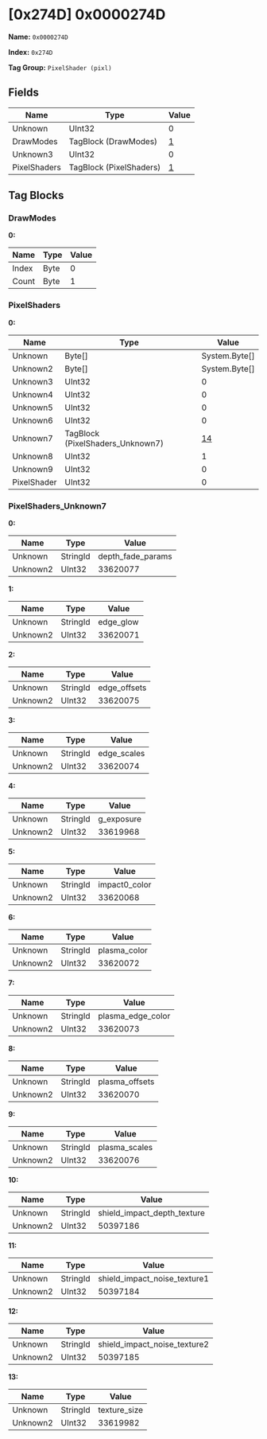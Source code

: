 # [0x274D] 0x0000274D

**Name:** ```0x0000274D```

**Index:** ```0x274D```

**Tag Group:** ```PixelShader (pixl)```

## Fields

Name	| Type	| Value
---	|---	|---	|
Unknown	|UInt32	|0
DrawModes	|TagBlock (DrawModes)	|[1](#drawmodes)
Unknown3	|UInt32	|0
PixelShaders	|TagBlock (PixelShaders)	|[1](#pixelshaders)


## Tag Blocks

### DrawModes

**0:**

Name	| Type	| Value
---	|---	|---	|
Index	|Byte	|0
Count	|Byte	|1


### PixelShaders

**0:**

Name	| Type	| Value
---	|---	|---	|
Unknown	|Byte[]	|System.Byte[]
Unknown2	|Byte[]	|System.Byte[]
Unknown3	|UInt32	|0
Unknown4	|UInt32	|0
Unknown5	|UInt32	|0
Unknown6	|UInt32	|0
Unknown7	|TagBlock (PixelShaders_Unknown7)	|[14](#pixelshaders_unknown7)
Unknown8	|UInt32	|1
Unknown9	|UInt32	|0
PixelShader	|UInt32	|0


### PixelShaders_Unknown7

**0:**

Name	| Type	| Value
---	|---	|---	|
Unknown	|StringId	|depth_fade_params
Unknown2	|UInt32	|33620077


**1:**

Name	| Type	| Value
---	|---	|---	|
Unknown	|StringId	|edge_glow
Unknown2	|UInt32	|33620071


**2:**

Name	| Type	| Value
---	|---	|---	|
Unknown	|StringId	|edge_offsets
Unknown2	|UInt32	|33620075


**3:**

Name	| Type	| Value
---	|---	|---	|
Unknown	|StringId	|edge_scales
Unknown2	|UInt32	|33620074


**4:**

Name	| Type	| Value
---	|---	|---	|
Unknown	|StringId	|g_exposure
Unknown2	|UInt32	|33619968


**5:**

Name	| Type	| Value
---	|---	|---	|
Unknown	|StringId	|impact0_color
Unknown2	|UInt32	|33620068


**6:**

Name	| Type	| Value
---	|---	|---	|
Unknown	|StringId	|plasma_color
Unknown2	|UInt32	|33620072


**7:**

Name	| Type	| Value
---	|---	|---	|
Unknown	|StringId	|plasma_edge_color
Unknown2	|UInt32	|33620073


**8:**

Name	| Type	| Value
---	|---	|---	|
Unknown	|StringId	|plasma_offsets
Unknown2	|UInt32	|33620070


**9:**

Name	| Type	| Value
---	|---	|---	|
Unknown	|StringId	|plasma_scales
Unknown2	|UInt32	|33620076


**10:**

Name	| Type	| Value
---	|---	|---	|
Unknown	|StringId	|shield_impact_depth_texture
Unknown2	|UInt32	|50397186


**11:**

Name	| Type	| Value
---	|---	|---	|
Unknown	|StringId	|shield_impact_noise_texture1
Unknown2	|UInt32	|50397184


**12:**

Name	| Type	| Value
---	|---	|---	|
Unknown	|StringId	|shield_impact_noise_texture2
Unknown2	|UInt32	|50397185


**13:**

Name	| Type	| Value
---	|---	|---	|
Unknown	|StringId	|texture_size
Unknown2	|UInt32	|33619982


